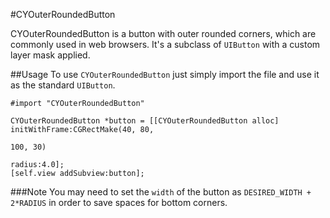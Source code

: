 #CYOuterRoundedButton

CYOuterRoundedButton is a button with outer rounded corners, which are commonly used in web browsers. It's a subclass of `UIButton` with a custom layer mask applied.

##Usage
To use `CYOuterRoundedButton` just simply import the file and use it as the standard `UIButton`.

```objc
#import "CYOuterRoundedButton"

CYOuterRoundedButton *button = [[CYOuterRoundedButton alloc] initWithFrame:CGRectMake(40, 80,
                                                                                        100, 30)
                                                                      radius:4.0];
[self.view addSubview:button];

```

###Note
You may need to set the `width` of the button as `DESIRED_WIDTH + 2*RADIUS` in order to save spaces for bottom corners.
